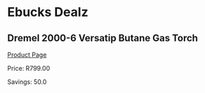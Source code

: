 
# Ebucks Dealz
## Dremel 2000-6 Versatip Butane Gas Torch
[Product Page](https://www.ebucks.com/web/shop/productSelected.do?prodId=335403759&catId=370101825)

Price: R799.00

Savings: 50.0


	